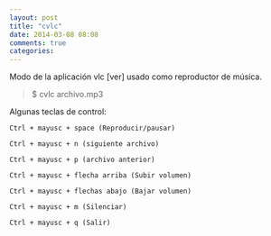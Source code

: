 ```yaml
---
layout: post
title: "cvlc"
date: 2014-03-08 08:08
comments: true
categories: 
---
```

Modo de la aplicación vlc [ver] usado como reproductor de música.

>$ cvlc archivo.mp3

Algunas teclas de control:

	Ctrl + mayusc + space (Reproducir/pausar)

	Ctrl + mayusc + n (siguiente archivo)

	Ctrl + mayusc + p (archivo anterior)

	Ctrl + mayusc + flecha arriba (Subir volumen)

	Ctrl + mayusc + flechas abajo (Bajar volumen)

	Ctrl + mayusc + m (Silenciar)

	Ctrl + mayusc + q (Salir)

